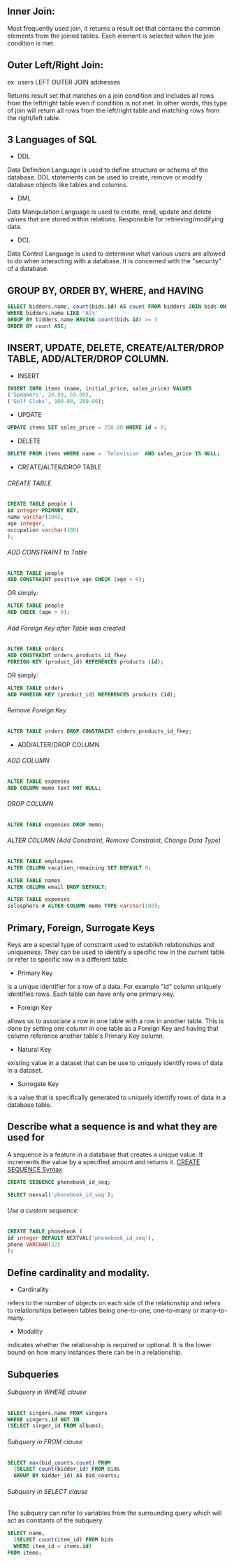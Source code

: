## Inner Join: 
Most frequently used join, it returns a result set that contains the common elements from the joined tables. Each element is selected when
the join condition is met.

## Outer Left/Right Join:
ex. users LEFT OUTER JOIN addresses


Returns result set that matches on a join condition and includes all rows from the left/right table even if condition is not met. In other words, this type of join will return all rows from the left/right table and matching rows from the right/left table.

## 3 Languages of SQL
* DDL

Data Definition Language is used to define structure or schema of the database. DDL statements can be used to create, remove or modify database objects like tables and columns.

* DML

Data Manipulation Language is used to create, read, update and delete values that are stored within relations. Responsible for retrieving/modifying data.

* DCL

Data Control Language is used to determine what various users are allowed to do when interacting with a database. It is concerned with the "security" of a database.

## GROUP BY, ORDER BY, WHERE, and HAVING

```SQL
SELECT bidders.name, count(bids.id) AS count FROM bidders JOIN bids ON bidders.id = bids.bidder_id
WHERE bidders.name LIKE 'Al%'
GROUP BY bidders.name HAVING count(bids.id) >= 3
ORDER BY count ASC;
```

## INSERT, UPDATE, DELETE, CREATE/ALTER/DROP TABLE, ADD/ALTER/DROP COLUMN.

* INSERT
```SQL
INSERT INTO items (name, initial_price, sales_price) VALUES
('Speakers', 39.99, 59.99),
('Golf Clubs', 100.00, 200.00);
```

* UPDATE
```SQL
UPDATE items SET sales_price = 250.00 WHERE id = 8;
```

* DELETE
```SQL
DELETE FROM items WHERE name = 'Television' AND sales_price IS NULL;
```

* CREATE/ALTER/DROP TABLE
###### CREATE TABLE
```SQL
CREATE TABLE people (
id integer PRIMARY KEY,
name varchar(100),
age integer,
occupation varchar(100)
);
```
###### ADD CONSTRAINT to Table
```SQL
ALTER TABLE people
ADD CONSTRAINT positive_age CHECK (age > 0);
```
OR simply:

```SQL
ALTER TABLE people
ADD CHECK (age > 0);
```
###### Add Foreign Key after Table was created
```SQL
ALTER TABLE orders
ADD CONSTRAINT orders_products_id_fkey
FOREIGN KEY (product_id) REFERENCES products (id);
```
OR simply:

```SQL
ALTER TABLE orders
ADD FOREIGN KEY (product_id) REFERENCES products (id);
```
###### Remove Foreign Key
```SQL
ALTER TABLE orders DROP CONSTRAINT orders_products_id_fkey;
```
* ADD/ALTER/DROP COLUMN
###### ADD COLUMN
```SQL
ALTER TABLE expenses
ADD COLUMN memo text NOT NULL;
```
###### DROP COLUMN
```SQL
ALTER TABLE expenses DROP memo;
```
###### ALTER COLUMN (Add Constraint, Remove Constraint, Change Data Type)
```SQL
ALTER TABLE employees
ALTER COLUMN vacation_remaining SET DEFAULT 0;
```
```SQL
ALTER TABLE names
ALTER COLUMN email DROP DEFAULT;
```
```SQL
ALTER TABLE expenses
solosphere-# ALTER COLUMN memo TYPE varchar(100);
```

## Primary, Foreign, Surrogate Keys

Keys are a special type of constraint used to establish relationships and uniqueness. They can be used to identify a specific row in the current table or refer to specific row in a different table.

* Primary Key 

is a unique identifier for a row of a data. For example "id" column uniquely identifies rows. Each table can have only one primary key.

* Foreign Key

allows us to associate a row in one table with a row in another table. This is done by setting one column in one table as a Foreign Key and having that column reference another table's Primary Key column.

* Natural Key

existing value in a dataset that can be use to uniquely identify rows of data in a dataset.

* Surrogate Key

is a value that is specifically generated to uniquely identify rows of data in a database table.

## Describe what a sequence is and what they are used for

A sequence is a feature in a database that creates a unique value. It increments the value by a specified amount and returns it.
[CREATE SEQUENCE Syntax](https://www.postgresql.org/docs/8.4/static/sql-createsequence.html)

```SQL
CREATE SEQUENCE phonebook_id_seq;
```
```SQL
SELECT nexval('phonebook_id_seq');
```
###### Use a custom sequence:
```SQL
CREATE TABLE phonebook (
id integer DEFAULT NEXTVAL('phonebook_id_seq'), 
phone VARCHAR(32)
);
```

## Define cardinality and modality.

* Cardinality

refers to the number of objects on each side of the relationship and refers to relationships between tables being one-to-one, one-to-many or many-to-many.

* Modality

indicates whether the relationship is required or optional. It is the lower bound on how many instances there can be in a relationship.

## Subqueries

###### Subquery in WHERE clause
```SQL
SELECT singers.name FROM singers
WHERE singers.id NOT IN
(SELECT singer_id FROM albums);
```
###### Subquery in FROM clause
```SQL
SELECT max(bid_counts.count) FROM
  (SELECT count(bidder_id) FROM bids
  GROUP BY bidder_id) AS bid_counts;
```
###### Subquery in SELECT clause

The subquery can refer to variables from the surrounding query which will act as constants of the subquery.
```SQL
SELECT name,
  (SELECT count(item_id) FROM bids
  WHERE item_id = items.id)
FROM items;
```
